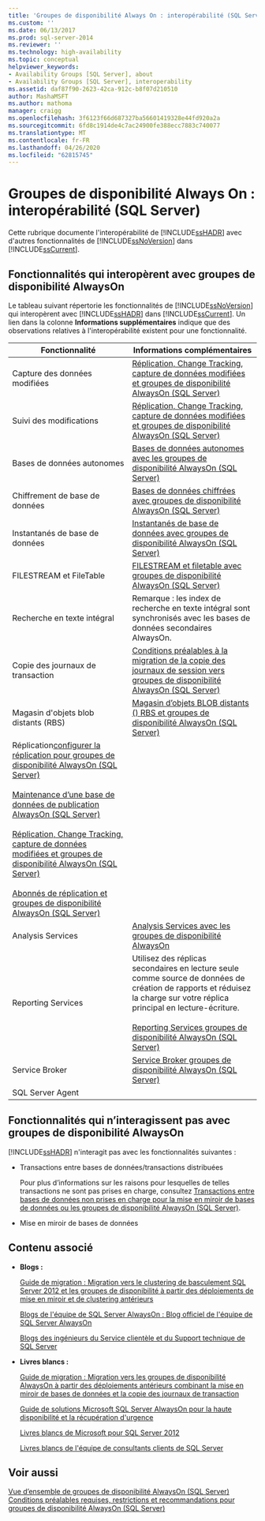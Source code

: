 ```yaml
---
title: 'Groupes de disponibilité Always On : interopérabilité (SQL Server) | Microsoft Docs'
ms.custom: ''
ms.date: 06/13/2017
ms.prod: sql-server-2014
ms.reviewer: ''
ms.technology: high-availability
ms.topic: conceptual
helpviewer_keywords:
- Availability Groups [SQL Server], about
- Availability Groups [SQL Server], interoperability
ms.assetid: daf87f90-2623-42ca-912c-b8f07d210510
author: MashaMSFT
ms.author: mathoma
manager: craigg
ms.openlocfilehash: 3f6123f66d687327ba56601419328e44fd920a2a
ms.sourcegitcommit: 6fd8c1914de4c7ac24900fe388ecc7883c740077
ms.translationtype: MT
ms.contentlocale: fr-FR
ms.lasthandoff: 04/26/2020
ms.locfileid: "62815745"
---
```

# <a name="always-on-availability-groups-interoperability-sql-server"></a>Groupes de disponibilité Always On : interopérabilité (SQL Server)
  Cette rubrique documente l'interopérabilité de [!INCLUDE[ssHADR](../../../includes/sshadr-md.md)] avec d'autres fonctionnalités de [!INCLUDE[ssNoVersion](../../../includes/ssnoversion-md.md)] dans [!INCLUDE[ssCurrent](../../../includes/sscurrent-md.md)].  
  

  
##  <a name="features-that-interoperate-with-alwayson-availability-groups"></a><a name="Interop"></a>Fonctionnalités qui interopèrent avec groupes de disponibilité AlwaysOn  
 Le tableau suivant répertorie les fonctionnalités de [!INCLUDE[ssNoVersion](../../../includes/ssnoversion-md.md)] qui interopèrent avec [!INCLUDE[ssHADR](../../../includes/sshadr-md.md)] dans [!INCLUDE[ssCurrent](../../../includes/sscurrent-md.md)]. Un lien dans la colonne **Informations supplémentaires** indique que des observations relatives à l'interopérabilité existent pour une fonctionnalité.  
  
|Fonctionnalité|Informations complémentaires|  
|-------------|----------------------|  
|Capture des données modifiées|[Réplication, Change Tracking, capture de données modifiées et groupes de disponibilité AlwaysOn &#40;SQL Server&#41;](replicate-track-change-data-capture-always-on-availability.md)|  
|Suivi des modifications|[Réplication, Change Tracking, capture de données modifiées et groupes de disponibilité AlwaysOn &#40;SQL Server&#41;](replicate-track-change-data-capture-always-on-availability.md)|  
|Bases de données autonomes|[Bases de données autonomes avec les groupes de disponibilité AlwaysOn (SQL Server)](always-on-availability-groups-sql-server.md)|  
|Chiffrement de base de données|[Bases de données chiffrées avec groupes de disponibilité AlwaysOn &#40;SQL Server&#41;](encrypted-databases-with-always-on-availability-groups-sql-server.md)|  
|Instantanés de base de données|[Instantanés de base de données avec groupes de disponibilité AlwaysOn &#40;SQL Server&#41;](database-snapshots-with-always-on-availability-groups-sql-server.md)|  
|FILESTREAM et FileTable|[FILESTREAM et filetable avec groupes de disponibilité AlwaysOn &#40;SQL Server&#41;](filestream-and-filetable-with-always-on-availability-groups-sql-server.md)|  
|Recherche en texte intégral|Remarque : les index de recherche en texte intégral sont synchronisés avec les bases de données secondaires AlwaysOn.|  
|Copie des journaux de transaction|[Conditions préalables à la migration de la copie des journaux de session vers groupes de disponibilité AlwaysOn &#40;SQL Server&#41;](prereqs-migrating-log-shipping-to-always-on-availability-groups.md)|  
|Magasin d'objets blob distants (RBS)|[Magasin d’objets BLOB distants &#40;&#41; RBS et groupes de disponibilité AlwaysOn &#40;SQL Server&#41;](remote-blob-store-rbs-and-always-on-availability-groups-sql-server.md)|  
|Réplication[configurer la réplication pour groupes de disponibilité AlwaysOn (SQL Server)](configure-replication-for-always-on-availability-groups-sql-server.md)<br /><br /> [Maintenance d’une base de données de publication AlwaysOn &#40;SQL Server&#41;](maintaining-an-always-on-publication-database-sql-server.md)<br /><br /> [Réplication, Change Tracking, capture de données modifiées et groupes de disponibilité AlwaysOn &#40;SQL Server&#41;](replicate-track-change-data-capture-always-on-availability.md)<br /><br /> [Abonnés de réplication et groupes de disponibilité AlwaysOn &#40;SQL Server&#41;](replication-subscribers-and-always-on-availability-groups-sql-server.md)|  
|Analysis Services|[Analysis Services avec les groupes de disponibilité AlwaysOn](analysis-services-with-always-on-availability-groups.md)|  
|Reporting Services|Utilisez des réplicas secondaires en lecture seule comme source de données de création de rapports et réduisez la charge sur votre réplica principal en lecture-écriture.<br /><br /> [Reporting Services groupes de disponibilité AlwaysOn &#40;SQL Server&#41;](reporting-services-with-always-on-availability-groups-sql-server.md)|  
|Service Broker|[Service Broker groupes de disponibilité AlwaysOn &#40;SQL Server&#41;](service-broker-with-always-on-availability-groups-sql-server.md)|  
|SQL Server Agent||  
  
##  <a name="features-that-do-not-interoperate-with-alwayson-availability-groups"></a><a name="NoInterop"></a>Fonctionnalités qui n’interagissent pas avec groupes de disponibilité AlwaysOn  
 [!INCLUDE[ssHADR](../../../includes/sshadr-md.md)] n'interagit pas avec les fonctionnalités suivantes :  
  
-   Transactions entre bases de données/transactions distribuées  
  
     Pour plus d’informations sur les raisons pour lesquelles de telles transactions ne sont pas prises en charge, consultez [Transactions entre bases de données non prises en charge pour la mise en miroir de bases de données ou les groupes de disponibilité AlwaysOn &#40;SQL Server&#41;](transactions-always-on-availability-and-database-mirroring.md).  
  
-   Mise en miroir de bases de données  
  
##  <a name="related-content"></a><a name="RelatedContent"></a> Contenu associé  
  
-   **Blogs :**  
  
     [Guide de migration : Migration vers le clustering de basculement SQL Server 2012 et les groupes de disponibilité à partir des déploiements de mise en miroir et de clustering antérieurs](https://blogs.msdn.com/b/sqlalwayson/archive/2012/04/09/now-available-migration-guide-migrating-to-sql-server-2012-failover-clustering-and-availability-groups-from-prior-clustering-and-mirroring-deployments.aspx)  
  
     [Blogs de l'équipe de SQL Server AlwaysOn : Blog officiel de l'équipe de SQL Server AlwaysOn](https://blogs.msdn.com/b/sqlalwayson/)  
  
     [Blogs des ingénieurs du Service clientèle et du Support technique de SQL Server](https://blogs.msdn.com/b/psssql/)  
  
-   **Livres blancs :**  
  
     [Guide de migration : Migration vers les groupes de disponibilité AlwaysOn à partir des déploiements antérieurs combinant la mise en miroir de bases de données et la copie des journaux de transaction](https://msdn.microsoft.com/library/jj635217)  
  
     [Guide de solutions Microsoft SQL Server AlwaysOn pour la haute disponibilité et la récupération d'urgence](https://go.microsoft.com/fwlink/?LinkId=227600)  
  
     [Livres blancs de Microsoft pour SQL Server 2012](https://msdn.microsoft.com/library/hh403491.aspx)  
  
     [Livres blancs de l'équipe de consultants clients de SQL Server](http://sqlcat.com/)  
  
## <a name="see-also"></a>Voir aussi  
 [Vue d’ensemble de groupes de disponibilité AlwaysOn &#40;SQL Server&#41;](overview-of-always-on-availability-groups-sql-server.md)   
 [Conditions préalables requises, restrictions et recommandations pour groupes de disponibilité AlwaysOn &#40;SQL Server&#41;](prereqs-restrictions-recommendations-always-on-availability.md)  
  
  

